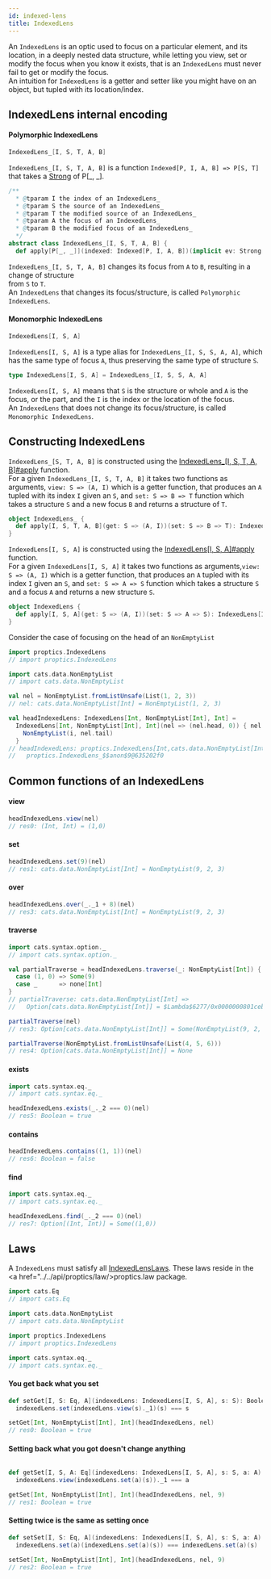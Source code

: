 ```yaml
---
id: indexed-lens
title: IndexedLens
---
```


An `IndexedLens` is an optic used to focus on a particular element, and its location, in a deeply nested data structure, while letting you 
view, set or modify the focus when you know it exists, that is an `IndexedLens` must never fail to get or modify the focus.<br/>
An intuition for `IndexedLens` is a getter and setter like you might have on an object, but tupled with its location/index.

## IndexedLens internal encoding

#### Polymorphic IndexedLens

```scala
IndexedLens_[I, S, T, A, B]
```

`IndexedLens_[I, S, T, A, B]` is a function `Indexed[P, I, A, B] => P[S, T]` that takes a [Strong](../profunctors/strong.md) of P[_, _].

```scala
/**
  * @tparam I the index of an IndexedLens_
  * @tparam S the source of an IndexedLens_
  * @tparam T the modified source of an IndexedLens_
  * @tparam A the focus of an IndexedLens_
  * @tparam B the modified focus of an IndexedLens_
  */
abstract class IndexedLens_[I, S, T, A, B] {
  def apply[P[_, _]](indexed: Indexed[P, I, A, B])(implicit ev: Strong[P]): P[S, T]
```

`IndexedLens_[I, S, T, A, B]` changes its focus from `A` to `B`, resulting in a change of structure</br> from `S` to `T`. </br>
An `IndexedLens` that changes its focus/structure, is called `Polymorphic IndexedLens`.

#### Monomorphic IndexedLens

```scala
IndexedLens[I, S, A]
```

`IndexedLens[I, S, A]` is a type alias for `IndexedLens_[I, S, S, A, A]`, which has the same type of focus `A`, thus preserving the same type of structure `S`.

```scala
type IndexedLens[I, S, A] = IndexedLens_[I, S, S, A, A]
``` 

`IndexedLens[I, S, A]` means that `S` is the structure or whole and `A` is the focus, or the part, and the `I` is the index or the location of the focus.<br/>
An `IndexedLens` that does not change its focus/structure, is called `Monomorphic IndexedLens`.

## Constructing IndexedLens

`IndexedLens_[S, T, A, B]` is constructed using the <a href="../../api/proptics/IndexedLens_$">IndexedLens_[I, S, T, A, B]#apply</a> function.</br>
For a given `IndexedLens_[I, S, T, A, B]` it takes two functions as arguments, `view: S => (A, I)` which is a getter function, that produces an `A` tupled with its index `I` given an `S`, 
and `set: S => B => T` function which takes a structure `S` and a new focus `B` and returns a structure of `T`.

```scala
object IndexedLens_ {
  def apply[I, S, T, A, B](get: S => (A, I))(set: S => B => T): IndexedLens_[I, S, T, A, B]
}
```

`IndexedLens[I, S, A]` is constructed using the <a href="../../api/proptics/IndexedLens$">IndexedLens[I, S, A]#apply</a> function.</br> 
For a given `IndexedLens[I, S, A]` it takes two functions as arguments,`view: S => (A, I)` which is a getter function, that produces an `A` tupled with its index `I` given an `S`,
and `set: S => A => S` function which takes a structure `S` and a focus `A` and returns a new structure `S`.

```scala
object IndexedLens {
  def apply[I, S, A](get: S => (A, I))(set: S => A => S): IndexedLens[I, S, A]
}
```

Consider the case of focusing on the head of an `NonEmptyList`

```scala
import proptics.IndexedLens
// import proptics.IndexedLens

import cats.data.NonEmptyList
// import cats.data.NonEmptyList

val nel = NonEmptyList.fromListUnsafe(List(1, 2, 3))
// nel: cats.data.NonEmptyList[Int] = NonEmptyList(1, 2, 3)

val headIndexedLens: IndexedLens[Int, NonEmptyList[Int], Int] = 
  IndexedLens[Int, NonEmptyList[Int], Int](nel => (nel.head, 0)) { nel => i =>
    NonEmptyList(i, nel.tail)
  }
// headIndexedLens: proptics.IndexedLens[Int,cats.data.NonEmptyList[Int],Int] = 
//   proptics.IndexedLens_$$anon$9@635202f0 
```

## Common functions of an IndexedLens

#### view

```scala
headIndexedLens.view(nel)
// res0: (Int, Int) = (1,0)
```

#### set
```scala
headIndexedLens.set(9)(nel)
// res1: cats.data.NonEmptyList[Int] = NonEmptyList(9, 2, 3)
```

#### over
```scala
headIndexedLens.over(_._1 + 8)(nel)
// res3: cats.data.NonEmptyList[Int] = NonEmptyList(9, 2, 3)
```

#### traverse
```scala
import cats.syntax.option._
// import cats.syntax.option._

val partialTraverse = headIndexedLens.traverse(_: NonEmptyList[Int]) {
  case (1, 0) => Some(9)
  case _      => none[Int]
}
// partialTraverse: cats.data.NonEmptyList[Int] => 
//   Option[cats.data.NonEmptyList[Int]] = $Lambda$6277/0x0000000801ceb040@57f796e5

partialTraverse(nel)
// res3: Option[cats.data.NonEmptyList[Int]] = Some(NonEmptyList(9, 2, 3))

partialTraverse(NonEmptyList.fromListUnsafe(List(4, 5, 6)))
// res4: Option[cats.data.NonEmptyList[Int]] = None
```

#### exists
```scala
import cats.syntax.eq._
// import cats.syntax.eq._

headIndexedLens.exists(_._2 === 0)(nel)
// res5: Boolean = true
```

#### contains
```scala
headIndexedLens.contains((1, 1))(nel)
// res6: Boolean = false
```

#### find
```scala
import cats.syntax.eq._
// import cats.syntax.eq._

headIndexedLens.find(_._2 === 0)(nel)
// res7: Option[(Int, Int)] = Some((1,0))
```

## Laws

A `IndexedLens` must satisfy all <a href="../../api/proptics/law/IndexedLensLaws">IndexedLensLaws</a>. These laws reside in the <a href="../../api/proptics/law/>proptics.law</a> package.<br/>

```scala
import cats.Eq
// import cats.Eq

import cats.data.NonEmptyList
// import cats.data.NonEmptyList

import proptics.IndexedLens
// import proptics.IndexedLens

import cats.syntax.eq._
// import cats.syntax.eq._
```

#### You get back what you set

```scala
def setGet[I, S: Eq, A](indexedLens: IndexedLens[I, S, A], s: S): Boolean =
  indexedLens.set(indexedLens.view(s)._1)(s) === s

setGet[Int, NonEmptyList[Int], Int](headIndexedLens, nel)
// res0: Boolean = true
```

#### Setting back what you got doesn't change anything

```scala

def getSet[I, S, A: Eq](indexedLens: IndexedLens[I, S, A], s: S, a: A): Boolean =
  indexedLens.view(indexedLens.set(a)(s))._1 === a

getSet[Int, NonEmptyList[Int], Int](headIndexedLens, nel, 9)
// res1: Boolean = true
```

#### Setting twice is the same as setting once

```scala
def setSet[I, S: Eq, A](indexedLens: IndexedLens[I, S, A], s: S, a: A): Boolean =
  indexedLens.set(a)(indexedLens.set(a)(s)) === indexedLens.set(a)(s)

setSet[Int, NonEmptyList[Int], Int](headIndexedLens, nel, 9)
// res2: Boolean = true
```

